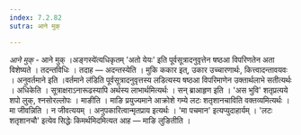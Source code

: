```yaml
---
index: 7.2.82
sutra: आने मुक्

---
```

_आने मुक्_ - आने मुक् ।अङ्गस्ये॑त्यधिकृतम् 'अतो येयः' इति पूर्वसूत्रादनुवृत्तेन षष्ठआ विपरिणतेन अता विशेष्यते । तदन्तविधिः । तदाह —  अदन्तस्येति । मुकि ककार इत्, उकार उच्चारणार्थः, कित्त्वादन्तावयवः । अनुवर्तमाने इति ।वर्तमाने ल॑डिति पूर्वसूत्रादनुवृत्तस्य लडित्यस्य षष्ठआ विपरिमाणेन उक्तार्थलाभे सतीत्यर्थः । अधिकेति । सूत्राक्षराऽनारूढस्यापि अर्थस्य लाभार्थमित्यर्थः । सन् ब्राआहृण इति । 'अस भुवि' शतृप्रत्यये शपो लुक्, श्नसोरल्लोपः । माङीति । माङि प्रयुज्यमाने आक्रोशे गम्ये लटः शतृशानचाविति वक्तव्यमित्यर्थः । मा जीवन्निति । न जीवत्ययम् । अनुपकारित्वान्मृतप्राय इत्यर्थः । 'मा पचमान' इत्यप्युदाहार्यम् । 'लटः शतृशानचौ' इत्येव सिद्धेः किमर्थमिदमित्यत आह —  माङि लुङितीति ।